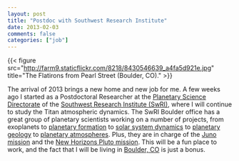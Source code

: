 ```yaml
---
layout: post
title: "Postdoc with Southwest Research Institute"
date: 2013-02-03
comments: false
categories: ["job"]
---
```



{{< figure src="http://farm9.staticflickr.com/8218/8430546639_a4fa5d921e.jpg" title="The Flatirons from Pearl Street (Boulder, CO)." >}}

The arrival of 2013 brings a new home and new job for me. A few weeks ago I started as a Postdoctoral Researcher at the [Planetary Science Directorate](http://www.boulder.swri.edu) of the [Southwest Research Institute (SwRI)](http://www.swri.edu), where I will continue to study the Titan atmospheric dynamics. The SwRI Boulder office has a great group of planetary scientists working on a number of projects, from exoplanets to [planetary formation](http://www.boulder.swri.edu/~kretke/Research.html) to [solar system dynamics](http://www.boulder.swri.edu/~hal/) to [planetary geology](http://www.boulder.swri.edu/~hamilton/VEH/Home.html) to [planetary atmospheres](http://www.boulder.swri.edu/~rafkin/). Plus, they are in charge of the [Juno mission](http://missionjuno.swri.edu) and the [New Horizons Pluto mission](http://pluto.jhuapl.edu). This will be a fun place to work, and the fact that I will be living in [Boulder, CO](http://en.wikipedia.org/wiki/Boulder,_Colorado) is just a bonus.


